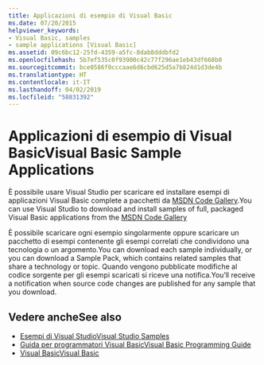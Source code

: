 ```yaml
---
title: Applicazioni di esempio di Visual Basic
ms.date: 07/20/2015
helpviewer_keywords:
- Visual Basic, samples
- sample applications [Visual Basic]
ms.assetid: 09c6bc12-25fd-4359-a5fc-8dab8dddbfd2
ms.openlocfilehash: 5b7ef535c0f93900c42c77f296ae1eb43df668b0
ms.sourcegitcommit: bce0586f0cccaae6d6cbd625d5a7b824d1d3de4b
ms.translationtype: HT
ms.contentlocale: it-IT
ms.lasthandoff: 04/02/2019
ms.locfileid: "58831392"
---
```

# <a name="visual-basic-sample-applications"></a><span data-ttu-id="7deb5-102">Applicazioni di esempio di Visual Basic</span><span class="sxs-lookup"><span data-stu-id="7deb5-102">Visual Basic Sample Applications</span></span>
<span data-ttu-id="7deb5-103">È possibile usare Visual Studio per scaricare ed installare esempi di applicazioni Visual Basic complete a pacchetti da [MSDN Code Gallery](https://code.msdn.microsoft.com).</span><span class="sxs-lookup"><span data-stu-id="7deb5-103">You can use Visual Studio to download and install samples of full, packaged Visual Basic applications from the [MSDN Code Gallery](https://code.msdn.microsoft.com)</span></span>  
  
 <span data-ttu-id="7deb5-104">È possibile scaricare ogni esempio singolarmente oppure scaricare un pacchetto di esempi contenente gli esempi correlati che condividono una tecnologia o un argomento.</span><span class="sxs-lookup"><span data-stu-id="7deb5-104">You can download each sample individually, or you can download a Sample Pack, which contains related samples that share a technology or topic.</span></span> <span data-ttu-id="7deb5-105">Quando vengono pubblicate modifiche al codice sorgente per gli esempi scaricati si riceve una notifica.</span><span class="sxs-lookup"><span data-stu-id="7deb5-105">You’ll receive a notification when source code changes are published for any sample that you download.</span></span>  
  
## <a name="see-also"></a><span data-ttu-id="7deb5-106">Vedere anche</span><span class="sxs-lookup"><span data-stu-id="7deb5-106">See also</span></span>

- [<span data-ttu-id="7deb5-107">Esempi di Visual Studio</span><span class="sxs-lookup"><span data-stu-id="7deb5-107">Visual Studio Samples</span></span>](https://code.msdn.microsoft.com/vstudio)
- [<span data-ttu-id="7deb5-108">Guida per programmatori Visual Basic</span><span class="sxs-lookup"><span data-stu-id="7deb5-108">Visual Basic Programming Guide</span></span>](../visual-basic/programming-guide/index.md)
- [<span data-ttu-id="7deb5-109">Visual Basic</span><span class="sxs-lookup"><span data-stu-id="7deb5-109">Visual Basic</span></span>](../visual-basic/index.md)
